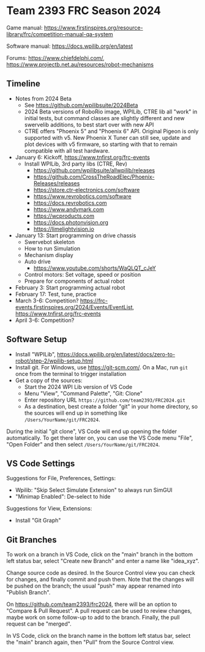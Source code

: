 Team 2393 FRC Season 2024
=========================

Game manual: https://www.firstinspires.org/resource-library/frc/competition-manual-qa-system

Software manual: https://docs.wpilib.org/en/latest

Forums: https://www.chiefdelphi.com/, https://www.projectb.net.au/resources/robot-mechanisms

Timeline
--------

* Notes from 2024 Beta
  - See https://github.com/wpilibsuite/2024Beta
  - 2024 Beta versions of RoboRio image, WPILib, CTRE lib all "work" in initial tests,
    but command classes are slightly different and new swervelib additions,
    to best start over with new API
  - CTRE offers "Phoenix 5" and "Phoenix 6" API.
    Original Pigeon is only supported with v5.
    New Phoenix X Tuner can still see, update and plot devices with v5 firmware,
    so starting with that to remain compatible with all test hardware.
* January 6: Kickoff, https://www.tnfirst.org/frc-events
  - Install WPILib, 3rd party libs (CTRE, Rev)
    + https://github.com/wpilibsuite/allwpilib/releases
    + https://github.com/CrossTheRoadElec/Phoenix-Releases/releases
    + https://store.ctr-electronics.com/software
    + https://www.revrobotics.com/software
    + https://docs.revrobotics.com
    + https://www.andymark.com
    + https://wcproducts.com
    + https://docs.photonvision.org
    + https://limelightvision.io
* January 13: Start programming on drive chassis
  - Swervebot skeleton
  - How to run Simulation
  - Mechanism display
  - Auto drive
    - https://www.youtube.com/shorts/WaQLQT_cJeY
  - Control motors: Set voltage, speed or position
  - Prepare for components of actual robot
* February 3: Start programming actual robot
* February 17: Test, tune, practice
* March 3-6: Competition? https://frc-events.firstinspires.org/2024/Events/EventList, https://www.tnfirst.org/frc-events
* April 3-6: Competition?


Software Setup
--------------

 * Install "WPILib", https://docs.wpilib.org/en/latest/docs/zero-to-robot/step-2/wpilib-setup.html
 * Install git. For Windows, use https://git-scm.com/. On a Mac, run `git` once from the terminal to trigger installation
 * Get a copy of the sources:
   * Start the 2024 WPI Lib version of VS Code
   * Menu "View", "Command Palette", "Git: Clone"
   * Enter repository URL `https://github.com/team2393/FRC2024.git`
   * As a destination, best create a folder "git" in your home directory,
     so the sources will end up in something like `/Users/YourName/git/FRC2024`.

During the initial "git clone", VS Code will end up opening the folder automatically.
To get there later on, you can use the VS Code menu "File", "Open Folder" and then select
`/Users/YourName/git/FRC2024`.


VS Code Settings
----------------

Suggestions for File, Preferences, Settings:
 * Wpilib: "Skip Select Simulate Extension" to always run SimGUI
 * "Minimap Enabled": De-select to hide

Suggestions for View, Extensions:
 * Install "Git Graph"

Git Branches
------------

To work on a branch in VS Code, click on the "main" branch in the bottom left status bar, 
select "Create new Branch" and enter a name like "idea_xyz".

Change source code as desired.
In the Source Control view you can check for changes, and finally commit and push them.
Note that the changes will be pushed on the branch; the usual "push" may appear
renamed into "Publish Branch".

On https://github.com/team2393/frc2024, there will be an option to "Compare & Pull Request".
A pull request can be used to review changes, maybe work on some follow-up to add to the branch.
Finally, the pull request can be "merged".

In VS Code, click on the branch name in the bottom left status bar,
select the "main" branch again, then "Pull" from the Source Control view.

